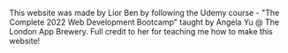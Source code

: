 This website was made by Lior Ben by following the Udemy course - "The Complete 2022 Web Development Bootcamp" taught by Angela Yu @ The London App Brewery. Full credit to her for teaching me how to make this website!